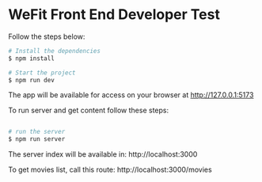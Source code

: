 # WeFit Front End Developer Test

Follow the steps below:
```bash
# Install the dependencies
$ npm install

# Start the project
$ npm run dev
```
The app will be available for access on your browser at http://127.0.0.1:5173

To run server and get content follow these steps:
````bash

# run the server
$ npm run server
````
The server index will be available in: http://localhost:3000

To get movies list, call this route: http://localhost:3000/movies
